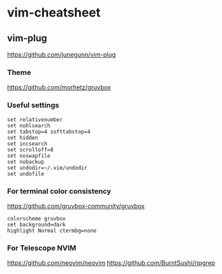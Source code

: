 # vim-cheatsheet
## vim-plug
https://github.com/junegunn/vim-plug
### Theme
https://github.com/morhetz/gruvbox
### Useful settings
```
set relativenumber
set nohlsearch
set tabstop=4 softtabstop=4
set hidden
set incsearch
set scrolloff=8
set noswapfile
set nobackup
set undodir=~/.vim/undodir
set undofile
```
### For terminal color consistency
https://github.com/gruvbox-community/gruvbox
```
colorscheme gruvbox
set background=dark
highlight Normal ctermbg=none 
```
### For Telescope NVIM
https://github.com/neovim/neovim
https://github.com/BurntSushi/ripgrep
